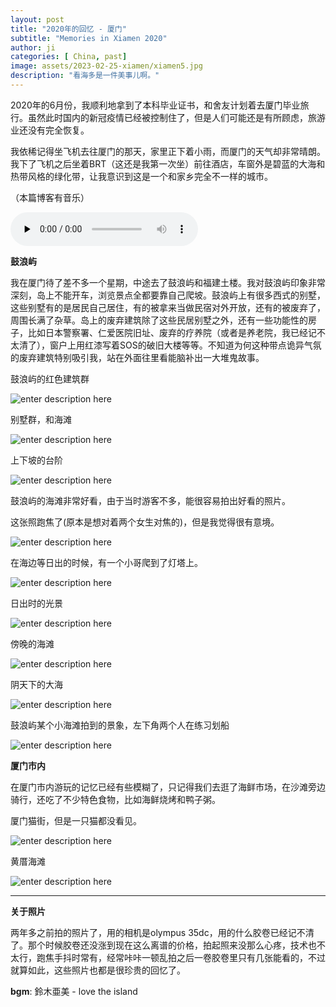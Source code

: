 ```yaml
---
layout: post
title: "2020年的回忆 - 厦门"
subtitle: "Memories in Xiamen 2020"
author: ji
categories: [ China, past]
image: assets/2023-02-25-xiamen/xiamen5.jpg
description: "看海多是一件美事儿啊。"
---
```


2020年的6月份，我顺利地拿到了本科毕业证书，和舍友计划着去厦门毕业旅行。虽然此时国内的新冠疫情已经被控制住了，但是人们可能还是有所顾虑，旅游业还没有完全恢复。

我依稀记得坐飞机去往厦门的那天，家里正下着小雨，而厦门的天气却非常晴朗。我下了飞机之后坐着BRT（这还是我第一次坐）前往酒店，车窗外是碧蓝的大海和热带风格的绿化带，让我意识到这是一个和家乡完全不一样的城市。

（本篇博客有音乐）

<audio id="audio" controls="" preload="none">
<source id="mp3" src="..\assets\2023-02-25-xiamen\鈴木亜美 - love the island.mp3">
</audio>


**鼓浪屿**

我在厦门待了差不多一个星期，中途去了鼓浪屿和福建土楼。我对鼓浪屿印象非常深刻，岛上不能开车，浏览景点全都要靠自己爬坡。鼓浪屿上有很多西式的别墅，这些别墅有的是居民自己居住，有的被拿来当做民宿对外开放，还有的被废弃了，周围长满了杂草。岛上的废弃建筑除了这些民居别墅之外，还有一些功能性的房子，比如日本警察署、仁爱医院旧址、废弃的疗养院（或者是养老院，我已经记不太清了），窗户上用红漆写着SOS的破旧大楼等等。不知道为何这种带点诡异气氛的废弃建筑特别吸引我，站在外面往里看能脑补出一大堆鬼故事。

鼓浪屿的红色建筑群

![enter description here](../assets/2023-02-25-xiamen/xiamen1.jpg)

别墅群，和海滩

![enter description here](../assets/2023-02-25-xiamen/xiamen9.jpg)

上下坡的台阶

![enter description here](../assets/2023-02-25-xiamen/000015.jpg)


鼓浪屿的海滩非常好看，由于当时游客不多，能很容易拍出好看的照片。

这张照跑焦了(原本是想对着两个女生对焦的)，但是我觉得很有意境。

![enter description here](../assets/2023-02-25-xiamen/xiamen2.jpg)

在海边等日出的时候，有一个小哥爬到了灯塔上。

![enter description here](../assets/2023-02-25-xiamen/xiamen3.jpg)


日出时的光景

![enter description here](../assets/2023-02-25-xiamen/000033.jpg)

傍晚的海滩

![enter description here](../assets/2023-02-25-xiamen/000019.jpg)


阴天下的大海

![enter description here](../assets/2023-02-25-xiamen/xiamen8.jpg)

鼓浪屿某个小海滩拍到的景象，左下角两个人在练习划船

![enter description here](../assets/2023-02-25-xiamen/xiamen7.jpg)


**厦门市内**

在厦门市内游玩的记忆已经有些模糊了，只记得我们去逛了海鲜市场，在沙滩旁边骑行，还吃了不少特色食物，比如海鲜烧烤和鸭子粥。


厦门猫街，但是一只猫都没看见。


![enter description here](../assets/2023-02-25-xiamen/xiamen5.jpg)

黄厝海滩

![enter description here](../assets/2023-02-25-xiamen/xiamen4.jpg)


---

**关于照片**

两年多之前拍的照片了，用的相机是olympus 35dc，用的什么胶卷已经记不清了。那个时候胶卷还没涨到现在这么离谱的价格，拍起照来没那么心疼，技术也不太行，跑焦手抖时常有，经常咔咔一顿乱拍之后一卷胶卷里只有几张能看的，不过就算如此，这些照片也都是很珍贵的回忆了。

**bgm**: 鈴木亜美 - love the island
